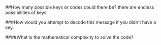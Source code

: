 ##How many possible keys or codes could there be?
there are endless possibilities of keys

###How would you attempt to decode this message if you didn't have a key.

####What is the mathematical complexity to solve the code?
